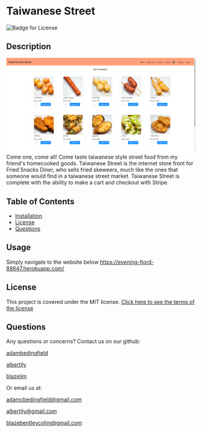 
# Taiwanese Street
![Badge for License](https://img.shields.io/badge/license-MIT-blueviolet)

## Description
![Screenshot of taiwanese street](./media/sample.png)
Come one, come all! Come taste taiwanese style street food from my friend's homecooked goods. Taiwanese Street is the internet store front for Fried Snacks Diner, who sells fried skeweers, much like the ones that someone would find in a taiwanese street market. Taiwanese Street is complete with the ability to make a cart and checkout with Stripe.

## Table of Contents
* [Installation](#usage)
* [License](#license)
* [Questions](#questions)

## Usage
Simply navigate to the website below
https://evening-fjord-88647.herokuapp.com/

## License
This project is covered under the MIT license.
[Click here to see the terms of the license](https://choosealicense.com/licenses/mit/)
## Questions
Any questions or concerns?
Contact us on our github: 

[adambedingfield](https://github.com/adambedingfield)

[albertjly](https://github.com/albertjly/)

[blazelim](https://github.com/blazelim/)


Or email us at: 

adamcbedingfield@gmail.com

albertjly@gmail.com

blazebentleycolim@gmail.com 
